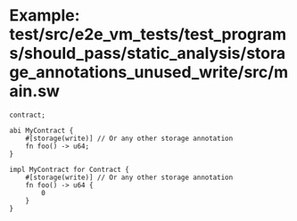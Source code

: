 # Example: test/src/e2e_vm_tests/test_programs/should_pass/static_analysis/storage_annotations_unused_write/src/main.sw

```sway
contract;

abi MyContract {
    #[storage(write)] // Or any other storage annotation
    fn foo() -> u64;
}

impl MyContract for Contract {
    #[storage(write)] // Or any other storage annotation
    fn foo() -> u64 {
        0
    }
}

```
